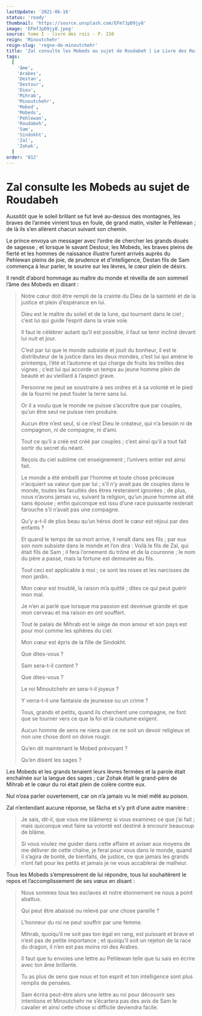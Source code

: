 ```yaml
---
lastUpdate: '2021-06-16'
status: 'ready'
thumbnail: 'https://source.unsplash.com/EFm7JpD9jy8'
image: 'EFm7JpD9jy8.jpeg'
source: tome I - livre des rois - P. 210
reign: 'Minoutchehr'
reign-slug: 'regne-de-minoutchehr'
title: 'Zal consulte les Mobeds au sujet de Roudabeh | Le Livre des Rois | Shâhnâmeh'
tags:
  [
    'âme',
    'Arabes',
    'Destan',
    'Destour',
    'Dieu',
    'Mihrab',
    'Minoutchehr',
    'Mobed',
    'Mobeds',
    'Pehlewan',
    'Roudabeh',
    'Sam',
    'Sindokht',
    'Zal',
    'Zohak',
  ]
order: '012'
---
```


# Zal consulte les Mobeds au sujet de Roudabeh

Aussitôt que le soleil brillant se fut levé au-dessus des montagnes, les braves de l’armée vinrent tous en foule, de grand matin, visiter le Pehlewan ; de là ils s’en allèrent chacun suivant son chemin.

Le prince envoya un messager avec l’ordre de chercher les grands doués de sagesse ; et lorsque le savant Destour, les Mobeds, les braves pleins de fierté et les hommes de naissance illustre furent arrivés auprès du Pehlewan pleins de joie, de prudence et d’intelligence, Destan fils de Sam commença à leur parler, le sourire sur les lèvres, le cœur plein de désirs.

Il rendit d’abord hommage au maître du monde et réveilla de son sommeil l’âme des Mobeds en disant :

> Notre cœur doit être rempli de la crainte du Dieu de la sainteté et de la justice et plein d’espérance en lui.
>
> Dieu est le maître du soleil et de la lune, qui tournent dans le ciel ; c’est lui qui guide l’esprit dans la vraie voie.
>
> Il faut le célébrer autant qu’il est possible, il faut se tenir incliné devant lui nuit et jour.
>
> C’est par lui que le monde subsiste et jouit du bonheur, il est le distributeur de la justice dans les deux mondes, c’est lui qui amène le printemps, l’été et l’automne et qui charge de fruits les treilles des vignes ; c’est lui qui accorde un temps au jeune homme plein de beauté et au vieillard à l’aspect grave.
>
> Personne ne peut se soustraire à ses ordres et à sa volonté et le pied de la fourmi ne peut fouler la terre sans lui.
>
> Or il a voulu que le monde ne puisse s’accroître que par couples, qu’un être seul ne puisse rien produire.
>
> Aucun être n’est seul, si ce n’est Dieu le créateur, qui n’a besoin ni de compagnon, ni de compagne, ni d’ami.
>
> Tout ce qu’il a créé est créé par couples ; c’est ainsi qu’il a tout fait sortir du secret du néant.
>
> Reçois du ciel sublime cet enseignement ; l’univers entier est ainsi fait.
>
> Le monde a été embelli par l’homme et toute chose précieuse n’acquiert sa valeur que par lui ; s’il n’y avait pas de couples dans le monde, toutes les facultés des êtres resteraient ignorées ; de plus, nous n’avons jamais vu, suivant la religion, qu’un jeune homme ait été sans épouse ; enfin quiconque est issu d’une race puissante resterait farouche s’il n’avait pas une compagne.
>
> Qu’y a-t-il de plus beau qu’un héros dont le cœur est réjoui par des enfants ?
>
> Et quand le temps de sa mort arrive, il renaît dans ses fils ; par eux son nom subsiste dans le monde et l’on dira : Voilà le fils de Zal, qui était fils de Sam ; il fera l’ornement du trône et de la couronne ; le nom du père a passé, mais la fortune est demeurée au fils.
>
> Tout ceci est applicable à moi ; ce sont les roses et les narcisses de mon jardin.
>
> Mon cœur est troublé, la raison m’a quitté ; dites ce qui peut guérir mon mal.
>
> Je n’en ai parlé que lorsque ma passion est devenue grande et que mon cerveau et ma raison en ont souffert.
>
> Tout le palais de Mihrab est le siège de mon amour et son pays est pour moi comme les sphères du ciel.
>
> Mon cœur est épris de la fille de Sindokht.
>
> Que dites-vous ?
>
> Sam sera-t-il content ?
>
> Que dites-vous ?
>
> Le roi Minoutchehr en sera-t-il joyeux ?
>
> Y verra-t-il une fantaisie de jeunesse ou un crime ?
>
> Tous, grands et petits, quand ils cherchent une compagne, ne font que se tourner vers ce que la foi et la coutume exigent.
>
> Aucun homme de sens ne niera que ce ne soit un devoir religieux et non une chose dont on doive rougir.
>
> Qu’en dit maintenant le Mobed prévoyant ?
>
> Qu’en disent les sages ?

Les Mobeds et les grands tenaient leurs lèvres fermées et la parole était enchaînée sur la langue des sages ; car Zohak était le grand-père de Mihrab et le cœur du roi était plein de colère contre eux.

Nul n’osa parler ouvertement, car on n’a jamais vu le miel mêlé au poison.

Zal n’entendant aucune réponse, se fâcha et s’y prit d’une autre manière :

> Je sais, dit-il, que vous me blâmerez si vous examinez ce que j’ai fait ; mais quiconque veut faire sa volonté est destiné à encourir beaucoup de blâme.
>
> Si vous voulez me guider dans cette affaire et aviser aux moyens de me délivrer de cette chaîne, je ferai pour vous dans le monde, quand il s’agira de bonté, de bienfaits, de justice, ce que jamais les grands n’ont fait pour les petits et jamais je ne vous accablerai de malheur.

Tous les Mobeds s’empressèrent de lui répondre, tous lui souhaitèrent le repos et l’accomplissement de ses vœux en disant :

> Nous sommes tous tes esclaves et notre étonnement ne nous a point abattus.
>
> Qui peut être abaissé ou relevé par une chose pareille ?
>
> L’honneur du roi ne peut souffrir par une femme.
>
> Mihrab, quoiqu’il ne soit pas ton égal en rang, est puissant et brave et n’est pas de petite importance ; et quoiqu’il soit un rejeton de la race du dragon, il n’en est pas moins roi des Arabes.
>
> Il faut que tu envoies une lettre au Pehlewan telle que tu sais en écrire avec ton âme brillante.
>
> Tu as plus de sens que nous et ton esprit et ton intelligence sont plus remplis de pensées.
>
> Sam écrira peut-être alors une lettre au roi pour découvrir ses intentions et Minoutchehr ne s’écartera pas des avis de Sam le cavalier et ainsi cette chose si difficile deviendra facile.
